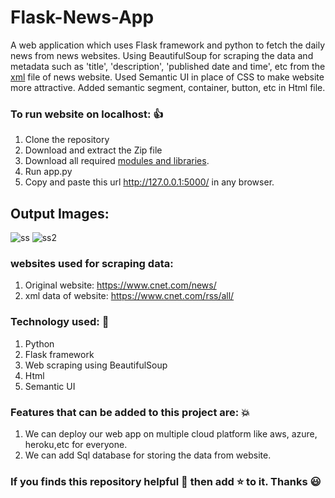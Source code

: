 # Flask-News-App
A web application which uses Flask framework and python to fetch the daily news from news websites.
Using BeautifulSoup for scraping the data and metadata such as 'title', 'description', 'published date and time', etc from the [xml](https://www.cnet.com/rss/all/) file of news website.
Used Semantic UI in place of CSS to make website more attractive. Added semantic segment, container, button, etc in Html file. 


### To run website on localhost: :+1:
1. Clone the repository
2. Download and extract the Zip file
3. Download all required [modules and libraries](https://github.com/prateek-code-22/Flask-News-App/blob/main/Requirement.txt).
4. Run app.py 
5. Copy and paste this url http://127.0.0.1:5000/ in any browser.


## Output Images:
![ss](https://user-images.githubusercontent.com/61473947/100522987-d9172d00-31d2-11eb-912f-36bd15ce85c6.jpg)
![ss2](https://user-images.githubusercontent.com/61473947/100522991-e7fddf80-31d2-11eb-8b14-351bdb8286f4.jpg)



### websites used for scraping data:
1. Original website: https://www.cnet.com/news/
2. xml data of website: https://www.cnet.com/rss/all/


### Technology used: :rocket:
1. Python
2. Flask framework
3. Web scraping using BeautifulSoup
4. Html 
5. Semantic UI 


### Features that can be added to this project are: :boom:
1. We can deploy our web app on multiple cloud platform like aws, azure, heroku,etc for everyone.
2. We can add Sql database for storing the data from website.

<!--
### Tip: make your own server. :sparkles:
For serving this website to all local users, use your IP address and change
   **app.run()** to  **app.run(host='190.154.XXX.X',port ='8000')** in __**app.py**__ file.-->


### If you finds this repository helpful :tada: then add :star: to it. Thanks :smiley:

